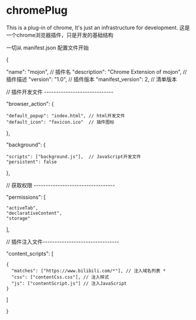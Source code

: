 # chromePlug
This is a plug-in of chrome,  It's just an infrastructure for development.
这是一个chrome浏览器插件，只是开发的基础结构


一切从 manifest.json 配置文件开始

{

  "name": "mojon", // 插件名
  "description": "Chrome Extension of mojon", // 插件描述
  "version": "1.0",  // 插件版本
  "manifest_version": 2, // 清单版本
  
  // 插件开发文件 -----------------------------
  
  "browser_action": {
  
    "default_popup": "index.html", // html开发文件
    "default_icon": "favicon.ico"  // 插件图标
  },
  
  "background": {
  
    "scripts": ["background.js"],  // JavaScript开发文件
    "persistent": false
  },
  
  // 获取权限 ----------------------------------
  
  "permissions": [
  
    "activeTab",
    "declarativeContent",
    "storage"
  ],
  
  // 插件注入文件--------------------------------
  
  "content_scripts": [
  
    {
      "matches": ["https://www.bilibili.com/*"], // 注入域名列表 * 
      "css": ["contentCss.css"], // 注入样式
      "js": ["contentScript.js"] // 注入JavaScript
    }
  ]
  
}
